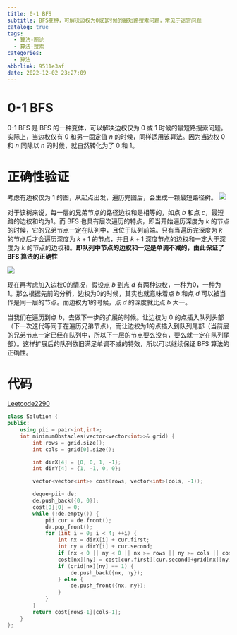 ```yaml
---
title: 0-1 BFS
subtitle: BFS变种，可解决边权为0或1时候的最短路搜索问题，常见于迷宫问题
catalog: true
tags:
  - 算法-图论
  - 算法-搜索
categories:
  - 算法
abbrlink: 9511e3af
date: 2022-12-02 23:27:09
---
```

# 0-1 BFS

0-1 BFS 是 BFS 的一种变体，可以解决边权仅为 0 或 1 时候的最短路搜索问题。实际上，当边权仅有 0 和另一固定值 $n$ 的时候，同样适用该算法。因为当边权 0 和 $n$ 同除以 $n$ 的时候，就自然转化为了 0 和 1。

# 正确性验证
考虑有边权仅为 1 的图，从起点出发，遍历完图后，会生成一颗最短路径树。
![](https://cdn.jsdelivr.net/gh/vwonx/blog-imgs/01-BFS/1.png)

对于该树来说，每一层的兄弟节点的路径边权和是相等的，如点 $b$ 和点 $c$，最短路的边权和均为1。而 BFS 也具有层次遍历的特点，即当开始遍历深度为 $k$ 的节点的时候，它的兄弟节点一定在队列中，且位于队列前端。只有当遍历完深度为 $k$ 的节点后才会遍历深度为 $k+1$ 的节点，并且 $k+1$ 深度节点的边权和一定大于深度为 $k$ 的节点的边权和。**即队列中节点的边权和一定是单调不减的，由此保证了 BFS 算法的正确性**

![](https://cdn.jsdelivr.net/gh/vwonx/blog-imgs/01-BFS/2.png)

现在再考虑加入边权0的情况，假设点 $b$ 到点 $d$ 有两种边权，一种为0，一种为1。那么根据先前的分析，边权为0的时候，其实也就意味着点 $b$ 和点 $d$ 可以被当作是同一层的节点。而边权为1的时候，点 $d$ 的深度就比点 $b$ 大一。

当我们在遍历到点 $b$，去做下一步的扩展的时候。让边权为 0 的点插入队列头部（下一次迭代等同于在遍历兄弟节点），而让边权为1的点插入到队列尾部（当前层的兄弟节点一定已经在队列中，所以下一层的节点要么没有，要么就一定在队列尾部）。这样扩展后的队列依旧满足单调不减的特效，所以可以继续保证 BFS 算法的正确性。

# 代码

[Leetcode2290](https://leetcode.cn/problems/minimum-obstacle-removal-to-reach-corner)

```cpp
class Solution {
public:
    using pii = pair<int,int>;
    int minimumObstacles(vector<vector<int>>& grid) {
        int rows = grid.size();
        int cols = grid[0].size();

        int dirX[4] = {0, 0, 1, -1};
        int dirY[4] = {1, -1, 0, 0};

        vector<vector<int>> cost(rows, vector<int>(cols, -1));

        deque<pii> de;
        de.push_back({0, 0});
        cost[0][0] = 0;
        while (!de.empty()) {
            pii cur = de.front();
            de.pop_front();
            for (int i = 0; i < 4; ++i) {
                int nx = dirX[i] + cur.first;
                int ny = dirY[i] + cur.second;
                if (nx < 0 || ny < 0 || nx >= rows || ny >= cols || cost[nx][ny] >= 0) continue;
                cost[nx][ny] = cost[cur.first][cur.second]+grid[nx][ny];
                if (grid[nx][ny] == 1) {
                    de.push_back({nx, ny});
                } else {
                    de.push_front({nx, ny});
                }
            }
        }
        return cost[rows-1][cols-1];
    }
};
```